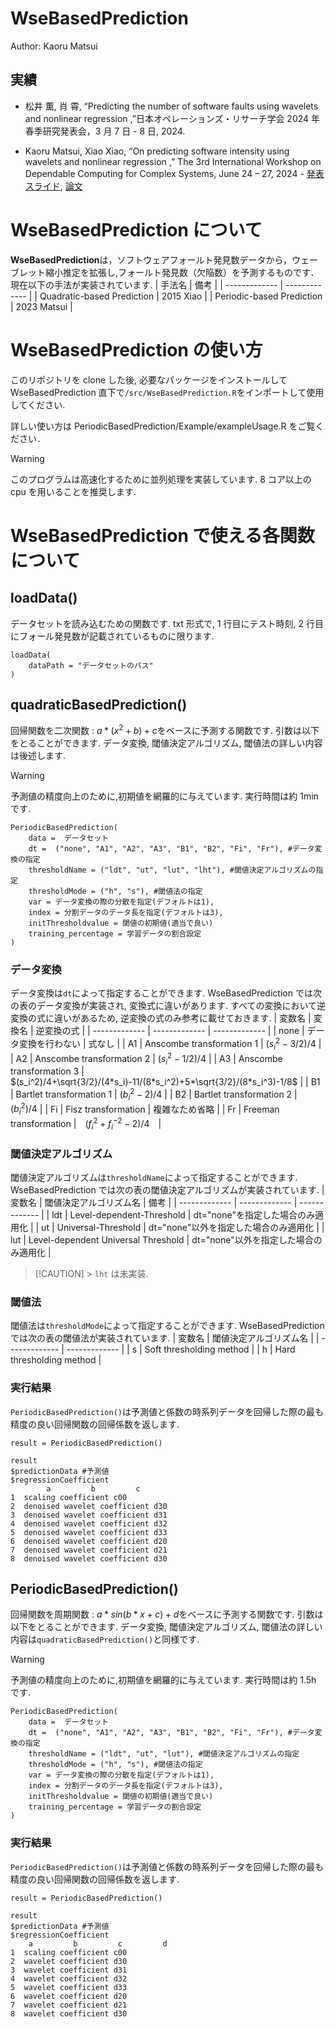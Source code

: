 # WseBasedPrediction

Author: Kaoru Matsui

## 実績

- 松井 薫, 肖 霄, “Predicting the number of software faults using wavelets and nonlinear regression ,”日本オペレーションズ・リサーチ学会 2024 年春季研究発表会，3 月 7 日 - 8 日, 2024.

- Kaoru Matsui, Xiao Xiao, “On predicting software intensity using wavelets and nonlinear regression ,” The 3rd International Workshop on Dependable Computing for Complex Systems, June 24 – 27, 2024 - [発表スライド](https://drive.google.com/file/d/1YU_mzj9MkPr99nMFulSWOj3QVM9BrbDL/view?usp=drive_link), [論文](https://www.computer.org/csdl/proceedings-article/dsn-w/2024/957200a021/1ZNTmnn46ac)

# WseBasedPrediction について

**WseBasedPrediction**は，ソフトウェアフォールト発見数データから，ウェーブレット縮小推定を拡張し,フォールト発見数（欠陥数）を予測するものです．
現在以下の手法が実装されています.
| 手法名 | 備考 |
| ------------- | ------------- |
| Quadratic-based Prediction | 2015 Xiao |
| Periodic-based Prediction | 2023 Matsui |

# WseBasedPrediction の使い方

このリポジトリを clone した後, 必要なパッケージをインストールして WseBasedPrediction 直下で`/src/WseBasedPrediction.R`をインポートして使用してください.

詳しい使い方は PeriodicBasedPrediction/Example/exampleUsage.R をご覧ください．

> [!WARNING]
> このプログラムは高速化するために並列処理を実装しています. 8 コア以上の cpu を用いることを推奨します.

# WseBasedPrediction で使える各関数について

## loadData()

データセットを読み込むための関数です. txt 形式で, 1 行目にテスト時刻, 2 行目にフォール発見数が記載されているものに限ります.

```
loadData(
    dataPath = "データセットのパス"
)
```

## quadraticBasedPrediction()

回帰関数を二次関数 : $`a*(x^2+b)+c`$をベースに予測する関数です. 引数は以下をとることができます. データ変換, 閾値決定アルゴリズム, 閾値法の詳しい内容は後述します.

> [!WARNING]
> 予測値の精度向上のために,初期値を網羅的に与えています. 実行時間は約 1min です.

```
PeriodicBasedPrediction(
    data =  データセット
    dt =  ("none", "A1", "A2", "A3", "B1", "B2", "Fi", "Fr"), #データ変換の指定
    thresholdName = ("ldt", "ut", "lut", "lht"), #閾値決定アルゴリズムの指定
    thresholdMode = ("h", "s"), #閾値法の指定
    var = データ変換の際の分散を指定(デフォルトは1),
    index = 分割データのデータ長を指定(デフォルトは3),
    initThresholdvalue = 閾値の初期値(適当で良い)
    training_percentage = 学習データの割合設定
)
```

### データ変換

データ変換は`dt`によって指定することができます. WseBasedPrediction では次の表のデータ変換が実装され, 変換式に違いがあります. すべての変換において逆変換の式に違いがあるため, 逆変換の式のみ参考に載せておきます.
| 変数名 | 変換名 | 逆変換の式 |
| ------------- | ------------- | ------------- |
| none | データ変換を行わない | 式なし |
| A1 | Anscombe transformation 1 | $`(s_i^2-3/2)/4`$ |
| A2 | Anscombe transformation 2 | $`(s_i^2-1/2)/4`$ |
| A3 | Anscombe transformation 3 | $`(s_i^2)/4+\sqrt{3/2}/(4*s_i)-11/(8*s_i^2)+5*\sqrt{3/2}/(8*s_i^3)-1/8`$ |
| B1 | Bartlet transformation 1 | $`(b_i^2-2)/4`$ |
| B2 | Bartlet transformation 2 | $`(b_i^2)/4`$ |
| Fi | Fisz transformation | 複雑なため省略 |
| Fr | Freeman transformation |　$`(f_i^2+f_i^{-2}-2)/4`$　|

### 閾値決定アルゴリズム

閾値決定アルゴリズムは`thresholdName`によって指定することができます. WseBasedPrediction では次の表の閾値決定アルゴリズムが実装されています.
| 変数名 | 閾値決定アルゴリズム名 | 備考 |
| ------------- | ------------- | ------------- |
| ldt | Level-dependent-Threshold | dt="none"を指定した場合のみ適用化 |
| ut | Universal-Threshold | dt="none"以外を指定した場合のみ適用化 |
| lut | Level-dependent Universal Threshold | dt="none"以外を指定した場合のみ適用化 |

> [!CAUTION] > `lht` は未実装.

### 閾値法

閾値法は`thresholdMode`によって指定することができます. WseBasedPrediction では次の表の閾値法が実装されています.
| 変数名 | 閾値決定アルゴリズム名 |
| ------------- | ------------- |
| s | Soft thresholding method |
| h | Hard thresholding method |

### 実行結果

`PeriodicBasedPrediction()`は予測値と係数の時系列データを回帰した際の最も精度の良い回帰関数の回帰係数を返します.

```
result = PeriodicBasedPrediction()

result
$predictionData #予測値
$regressionCoefficient
        a         b         c
1  scaling coefficient c00
2  denoised wavelet coefficient d30
3  denoised wavelet coefficient d31
4  denoised wavelet coefficient d32
5  denoised wavelet coefficient d33
6  denoised wavelet coefficient d20
7  denoised wavelet coefficient d21
8  denoised wavelet coefficient d30
```

## PeriodicBasedPrediction()

回帰関数を周期関数 : $`a*sin(b*x+c)+d`$をベースに予測する関数です. 引数は以下をとることができます. データ変換, 閾値決定アルゴリズム, 閾値法の詳しい内容は`quadraticBasedPrediction()`と同様です.

> [!WARNING]
> 予測値の精度向上のために,初期値を網羅的に与えています. 実行時間は約 1.5h です.

```
PeriodicBasedPrediction(
    data =  データセット
    dt =  ("none", "A1", "A2", "A3", "B1", "B2", "Fi", "Fr"), #データ変換の指定
    thresholdName = ("ldt", "ut", "lut"), #閾値決定アルゴリズムの指定
    thresholdMode = ("h", "s"), #閾値法の指定
    var = データ変換の際の分散を指定(デフォルトは1),
    index = 分割データのデータ長を指定(デフォルトは3),
    initThresholdvalue = 閾値の初期値(適当で良い)
    training_percentage = 学習データの割合設定
)
```

### 実行結果

`PeriodicBasedPrediction()`は予測値と係数の時系列データを回帰した際の最も精度の良い回帰関数の回帰係数を返します.

```
result = PeriodicBasedPrediction()

result
$predictionData #予測値
$regressionCoefficient
    a         b         c         d
1  scaling coefficient c00
2  wavelet coefficient d30
3  wavelet coefficient d31
4  wavelet coefficient d32
5  wavelet coefficient d33
6  wavelet coefficient d20
7  wavelet coefficient d21
8  wavelet coefficient d30
```
